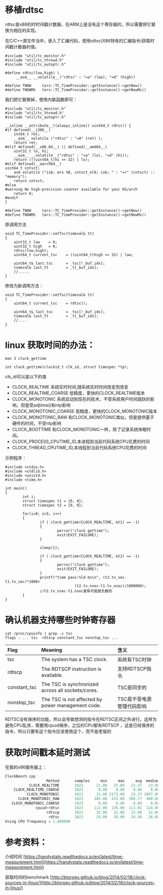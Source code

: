 移植rdtsc
===================
rdtsc是x86的时时间戳计数器，在ARM上是没有这个寄存器的，所以需要把它替换为相应的实现。

在C/C++源文件当中，嵌入了汇编代码，使用rdtsc(X86特有的汇编指令)获取时间戳计数器的值。
```
#include "util/tc_monitor.h"
#include "util/tc_thread.h"
#include "util/tc_autoptr.h"

#define rdtsc(low,high) \
     __asm__ __volatile__("rdtsc" : "=a" (low), "=d" (high))

#define TNOW     tars::TC_TimeProvider::getInstance()->getNow()
#define TNOWMS   tars::TC_TimeProvider::getInstance()->getNowMs()
```
我们把它替换掉，使用内联函数即可：
```
#include "util/tc_monitor.h"
#include "util/tc_thread.h"
#include "util/tc_autoptr.h"

__inline __attribute__((always_inline)) uint64_t rdtsc() {
#if defined(__i386__)
    int64_t ret;
    __asm__ volatile ("rdtsc" : "=A" (ret) );
    return ret;
#elif defined(__x86_64__) || defined(__amd64__)
    uint32_t lo, hi;
    __asm__ __volatile__("rdtsc" : "=a" (lo), "=d" (hi));
    return (((uint64_t)hi << 32) | lo);
#elif defined(__aarch64__)
uint64_t cntvct;
    asm volatile ("isb; mrs %0, cntvct_el0; isb; " : "=r" (cntvct) :: "memory");
    return cntvct;
#else
#warning No high-precision counter available for your OS/arch
    return 0;
#endif
}

#define TNOW     tars::TC_TimeProvider::getInstance()->getNow()
#define TNOWMS   tars::TC_TimeProvider::getInstance()->getNowMs()

```

原调用方法
```
void TC_TimeProvider::setTsc(timeval& tt)
{
    uint32_t low    = 0;
    uint32_t high   = 0;
    rdtsc(low,high);
    uint64_t current_tsc    = ((uint64_t)high << 32) | low;

    uint64_t& last_tsc      = _tsc[!_buf_idx];
    timeval& last_tt        = _t[_buf_idx];
    //.....
}
```
修改为新调用方法：
```
void TC_TimeProvider::setTsc(timeval& tt)
{
    uint64_t current_tsc    = rdtsc();

    uint64_t& last_tsc      = _tsc[!_buf_idx];
    timeval& last_tt        = _t[_buf_idx];
    //....
}
```

# linux 获取时间的办法：
```
man 3 clock_gettime

int clock_gettime(clockid_t clk_id, struct timespec *tp);
```
clk_id可以是以下的值

+ CLOCK_REALTIME 系统实时时间,随系统实时时间改变而改变
+ CLOCK_REALTIME_COARSE  低精度，更快的CLOCK_REALTIME版本
+ CLOCK_MONOTONIC 系统启动到现在的技术，不受系统用户时间跳跃的影响，但是受adjtime()和ntp影响
+ CLOCK_MONOTONIC_COARSE 低精度，更快的CLOCK_MONOTONIC版本
+ CLOCK_MONOTONIC_RAW 和CLOCK_MONOTONIC类似，但是提供基于硬件的时间，不受ntp影响
+ CLOCK_BOOTTIME 和CLOCK_MONOTONIC一样，除了记录系统休眠时间。
+ CLOCK_PROCESS_CPUTIME_ID,本进程到当前代码系统CPU花费的时间
+ CLOCK_THREAD_CPUTIME_ID,本线程到当前代码系统CPU花费的时间

示例程序：

```
#include <stdio.h>
#include <stdlib.h>
#include <unistd.h>
#include <time.h>

int main()
{
        int i;
        struct timespec t1 = {0, 0};
        struct timespec t2 = {0, 0};

        for(i=0; i<5; i++)
        {
                if ( clock_gettime(CLOCK_REALTIME, &t1) == -1)
                {
                        perror("clock gettime");
                        exit(EXIT_FAILURE);
                }

                sleep(1);

                if ( clock_gettime(CLOCK_REALTIME, &t2) == -1)
                {
                        perror("clock gettime");
                        exit(EXIT_FAILURE);
                }
                printf("time pass:%ld ms\n", (t2.tv_sec-t1.tv_sec)*1000+
                                (t2.tv_nsec-t1.tv_nsec)/1000000);
                //t2.tv_nsec-t1.nsec是有可能是负数的
        }
}
```

# 确认机器支持哪些时钟寄存器

```
cat /proc/cpuinfo | grep -i tsc
flags : ... tsc  rdtscp constant_tsc nonstop_tsc ...
```

|Flag	        |Meaning                                          |  含义        |
|:------------|:------------------------------------------------|:-------------|
|tsc	|The system has a TSC clock.                      |系统有TSC时钟 |
|rdtscp	|The RDTSCP instruction is available.             |支持RDTSCP指令|
|constant_tsc	|The TSC is synchronized across all sockets/cores.|TSC是同步的   |
|nonstop_tsc	|The TSC is not affected by power management code.|TSC是不受电源管理代码影响|

RDTSC没有保序的功能，所以会导致想测的指令在RDTSC区间之外进行。这样为避免CPU乱序，需要用cpuid保序，之后的CPU都有RDTSCP
，这是已经保序的指令，所以只要有这个指令应该使用这个，而不是老版的
# 获取时间戳本延时测试

在我的x86服务器上：

```cs
ClockBench.cpp
                   Method       samples     min     max     avg  median   stdev
           CLOCK_REALTIME       1023      21.00   25.00   22.37   23.00    0.88
    CLOCK_REALTIME_COARSE       1023       0.00    0.00    0.00    0.00    0.00
          CLOCK_MONOTONIC       1023      21.00 2173.00   24.37 1097.00   67.33
      CLOCK_MONOTONIC_RAW       1023     385.00  415.00  388.77  400.00    5.80
   CLOCK_MONOTONIC_COARSE       1023       0.00    0.00    0.00    0.00    0.00
              cpuid+rdtsc       1023     112.00  136.00  113.02  124.00    1.88
                   rdtscp       1023      32.00   32.00   32.00   32.00    0.00
                    rdtsc       1023      24.00   28.00   24.50   26.00    1.32
Using CPU frequency = 1.000000
```

# 参考资料：

介绍时间
[https://handystats.readthedocs.io/en/latest/time-measurement.html](https://handystats.readthedocs.io/en/latest/time-measurement.html)

获取时间的benchmark
[http://btorpey.github.io/blog/2014/02/18/clock-sources-in-linux/](http://btorpey.github.io/blog/2014/02/18/clock-sources-in-linux/)